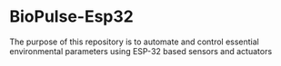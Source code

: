 # BioPulse-Esp32
The purpose of this repository is to automate and control essential environmental parameters using ESP-32 based sensors and actuators